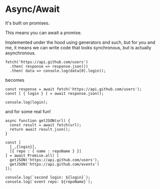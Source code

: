 # Async/Await

It's built on promises.

This means you can await a promise.

Implemented under the hood using generators and such, but for you and me, it means we can write code that looks synchronous, but is actually asynchronous.

```
fetch('https://api.github.com/users')
  .then( response => response.json())
  .then( data => console.log(data[0].login));
```

becomes

```
const response = await fetch('https://api.github.com/users');
const [ { login } ] = await response.json();

console.log(login);
```

and for some real fun!

```
async function getJSON(url) {
  const result = await fetch(url);
  return await result.json();
}

const [
  [_,{login}],
  [{ repo : { name : repoName } }]
] = await Promise.all( [
  getJSON('https://api.github.com/users'),  
  getJSON('https://api.github.com/events')
]);

console.log(`second login: ${login}`);
console.log(`event repo: ${repoName}`);
```